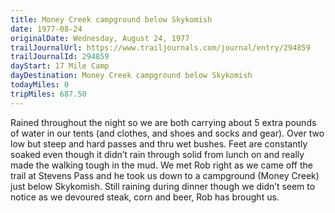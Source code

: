 ```yaml
---
title: Money Creek campground below Skykomish
date: 1977-08-24
originalDate: Wednesday, August 24, 1977
trailJournalUrl: https://www.trailjournals.com/journal/entry/294859
trailJournalId: 294859
dayStart: 17 Mile Camp
dayDestination: Money Creek campground below Skykomish
todayMiles: 0
tripMiles: 687.50
---
```

Rained throughout the night so we are both carrying about 5 extra pounds of water in our tents (and clothes, and shoes and socks and gear). Over two low but steep and hard passes and thru wet bushes. Feet are constantly soaked even though it didn’t rain through solid from lunch on and really made the walking tough in the mud. We met Rob right as we came off the trail at Stevens Pass and he took us down to a campground (Money Creek) just below Skykomish. Still raining during dinner though we didn’t seem to notice as we devoured steak, corn and beer, Rob has brought us.

